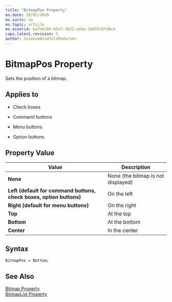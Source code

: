 ```yaml
---
title: "BitmapPos Property"
ms.date: 10/01/2020
ms.suite: na
ms.topic: article
ms.assetid: ba7eb2b6-b5e7-4b52-a40a-1bdfb76fd0c4
caps.latest.revision: 5
author: SusanneWindfeldPedersen
---
```


# BitmapPos Property
Sets the position of a bitmap.  
  
## Applies to  
  
- Check boxes  
  
- Command buttons  
  
- Menu buttons  
  
- Option buttons  
  
## Property Value  
  
|**Value**|**Description**|  
|---------------|---------------------|  
|**None**|None \(the bitmap is not displayed\)|  
|**Left (default for command buttons, check boxes, option buttons)**|On the left|  
|**Right (default for menu buttons)**|On the right|  
|**Top**|At the top|  
|**Bottom**|At the bottom|  
|**Center**|In the center|  

## Syntax
```AL
BitmapPos = Bottom;
```
  
## See Also  
 [Bitmap Property](devenv-bitmap-property.md)   
 [BitmapList Property](devenv-bitmaplist-property.md)
